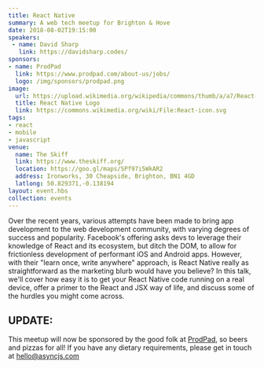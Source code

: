 ```yaml
---
title: React Native
summary: A web tech meetup for Brighton & Hove
date: 2018-08-02T19:15:00
speakers: 
 - name: David Sharp
   link: https://davidsharp.codes/
sponsors:
- name: ProdPad
  link: https://www.prodpad.com/about-us/jobs/
  logo: /img/sponsors/prodpad.png
image:
  url: https://upload.wikimedia.org/wikipedia/commons/thumb/a/a7/React-icon.svg/500px-React-icon.svg.png
  title: React Native Logo
  link: https://commons.wikimedia.org/wiki/File:React-icon.svg
tags:
- react
- mobile
- javascript
venue:
  name: The Skiff
  link: https://www.theskiff.org/
  location: https://goo.gl/maps/SPf97i5WkAR2
  address: Ironworks, 30 Cheapside, Brighton, BN1 4GD
  latlong: 50.829371,-0.138194
layout: event.hbs
collection: events
---
```


Over the recent years, various attempts have been made to bring app development to the web development community, with varying degrees of success and popularity. Facebook's offering asks devs to leverage their knowledge of React and its ecosystem, but ditch the DOM, to allow for frictionless development of performant iOS and Android apps. However, with their "learn once, write anywhere" approach, is React Native really as straightforward as the marketing blurb would have you believe? In this talk, we'll cover how easy it is to get your React Native code running on a real device, offer a primer to the React and JSX way of life, and discuss some of the hurdles you might come across.

## UPDATE:

This meetup will now be sponsored by the good folk at [ProdPad](http://www.prodpad.com/about-us/jobs/), so beers and pizzas for all! If you have any dietary requirements, please get in touch at <a href="mailto:hello@asyncjs.com">hello@asyncjs.com</a>
